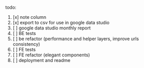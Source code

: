 todo:

1. [x] note column
2. [x] export to csv for use in google data studio
3. [ ] google data studio monthly report
4. [ ] BE tests
5. [ ] be refactor (performance and helper layers, improve urls consistency)
6. [ ] FE tests
7. [ ] FE refactor (elegant components)
8. [ ] deployment and readme